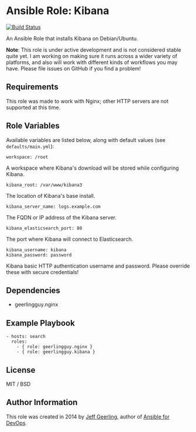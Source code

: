 # Ansible Role: Kibana

[![Build Status](https://travis-ci.org/geerlingguy/ansible-role-kibana.svg?branch=master)](https://travis-ci.org/geerlingguy/ansible-role-kibana)

An Ansible Role that installs Kibana on Debian/Ubuntu.

**Note**: This role is under active development and is not considered stable quite yet. I am working on making sure it runs across a wider variety of platforms, and also will work with different kinds of workflows you may have. Please file issues on GitHub if you find a problem!

## Requirements

This role was made to work with Nginx; other HTTP servers are not supported at this time.

## Role Variables

Available variables are listed below, along with default values (see `defaults/main.yml`):

    workspace: /root

A workspace where Kibana's download will be stored while configuring Kibana.

    kibana_root: /var/www/kibana3

The location of Kibana's base install.

    kibana_server_name: logs.example.com

The FQDN or IP address of the Kibana server.

    kibana_elasticsearch_port: 80

The port where Kibana will connect to Elasticsearch.

    kibana_username: kibana
    kibana_password: password

Kibana basic HTTP authentication username and password. Please override these with secure credentials!

## Dependencies

  - geerlingguy.nginx

## Example Playbook

    - hosts: search
      roles:
        - { role: geerlingguy.nginx }
        - { role: geerlingguy.kibana }

## License

MIT / BSD

## Author Information

This role was created in 2014 by [Jeff Geerling](http://jeffgeerling.com/), author of [Ansible for DevOps](http://ansiblefordevops.com/).
